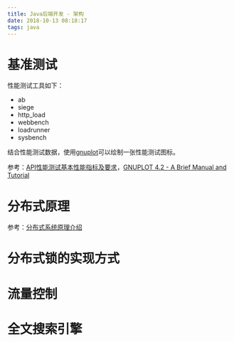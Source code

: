 ```yaml
---
title: Java后端开发 - 架构
date: 2018-10-13 08:18:17
tags: java
---
```




# 基准测试

性能测试工具如下：

* ab
* siege
* http_load
* webbench
* loadrunner
* sysbench

结合性能测试数据，使用[gnuplot](http://www.gnuplot.info/)可以绘制一张性能测试图标。

参考：[API性能测试基本性能指标及要求](https://blog.csdn.net/strawbingo/article/details/46458959)，[GNUPLOT 4.2 - A Brief Manual and Tutorial](https://people.duke.edu/~hpgavin/gnuplot.html)

# 分布式原理

参考：[分布式系统原理介绍](http://blog.sciencenet.cn/home.php?mod=attachment&id=31413)

# 分布式锁的实现方式

# 流量控制

# 全文搜索引擎